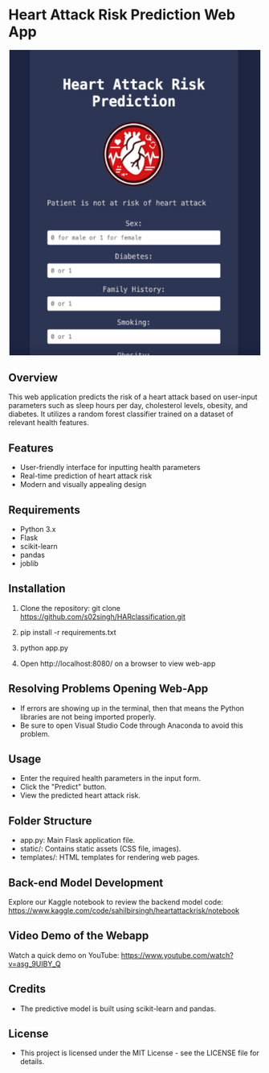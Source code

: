 # Heart Attack Risk Prediction Web App

<p align="center">
    <img src="static/heart_attack_web_app.png" alt="Heart Attack Risk Prediction" width="500"/>
</p>

## Overview

This web application predicts the risk of a heart attack based on user-input parameters such as sleep hours per day, cholesterol levels, obesity, and diabetes. It utilizes a random forest classifier trained on a dataset of relevant health features.

## Features

- User-friendly interface for inputting health parameters
- Real-time prediction of heart attack risk
- Modern and visually appealing design

## Requirements

- Python 3.x
- Flask
- scikit-learn
- pandas
- joblib

## Installation

1. Clone the repository:
   git clone https://github.com/s02singh/HARclassification.git

2. pip install -r requirements.txt

3. python app.py

4. Open http://localhost:8080/ on a browser to view web-app

## Resolving Problems Opening Web-App
  - If errors are showing up in the terminal, then that means the Python libraries are not being imported properly.
  - Be sure to open Visual Studio Code through Anaconda to avoid this problem.

## Usage
  - Enter the required health parameters in the input form.
  - Click the "Predict" button.
  - View the predicted heart attack risk.

## Folder Structure
  - app.py: Main Flask application file.
  - static/: Contains static assets (CSS file, images).
  - templates/: HTML templates for rendering web pages.

## Back-end Model Development
Explore our Kaggle notebook to review the backend model code:
https://www.kaggle.com/code/sahilbirsingh/heartattackrisk/notebook

## Video Demo of the Webapp
Watch a quick demo on YouTube:
https://www.youtube.com/watch?v=asg_9UIBY_Q

## Credits
  - The predictive model is built using scikit-learn and pandas.
 
## License
  - This project is licensed under the MIT License - see the LICENSE file for details.



